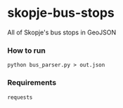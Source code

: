 # skopje-bus-stops
All of Skopje's bus stops in GeoJSON

### How to run

`python bus_parser.py > out.json`

### Requirements

`requests`


